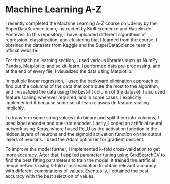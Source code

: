 # Machine Learning A-Z

I recently completed the Machine Learning A-Z course on Udemy by the SuperDataScience team, instructed by Kirill Eremenko and Hadelin de Ponteves. In this repository, I have uploaded different algorithms of regression, classification, and clustering that I learned from the course. I obtained the datasets from Kaggle and the SuperDataScience team's official website.

For the machine learning section, I used various libraries such as NumPy, Pandas, Matplotlib, and scikit-learn. I performed data pre-processing, and at the end of every file, I visualized the data using Matplotlib.

In multiple linear regression, I used the backward elimination approach to find out the columns of the data that contribute the most to the algorithm, and I visualized the data using the best-fit column of the dataset. I also used feature scaling wherever required, and in some cases, I explicitly implemented it because some scikit-learn classes do feature scaling implicitly.

To transform some string values into binary and split them into columns, I used label encoder and one-hot encoder. Lastly, I coded an artificial neural network using Keras, where I used ReLU as the activation function in the hidden layers of neurons and the sigmoid activation function on the output layers of neurons. I used the Adam optimizer for gradient descent.

To improve the model further, I implemented k-fold cross-validation to get more accuracy. After that, I applied parameter tuning using GridSearchCV to find the best fitting parameters to train the model. It trained the artificial neural network using k-fold cross-validation to obtain relevant accuracy with different combinations of values. Eventually, I obtained the best accuracy with the best selection of values.
